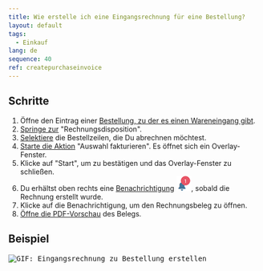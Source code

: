 ```yaml
---
title: Wie erstelle ich eine Eingangsrechnung für eine Bestellung?
layout: default
tags:
  - Einkauf
lang: de
sequence: 40
ref: createpurchaseinvoice
---
```


## Schritte
1. Öffne den Eintrag einer [Bestellung, zu der es einen Wareneingang gibt](Zu_Bestellung_Wareneingang_erstellen).
1. [Springe zur](SpringezuBelegen) "Rechnungsdisposition".
1. [Selektiere](AuswahlBelege) die Bestellzeilen, die Du abrechnen möchtest.
1. [Starte die Aktion](AktionStarten#aktionsmenue) "Auswahl fakturieren". Es öffnet sich ein Overlay-Fenster.
1. Klicke auf "Start", um zu bestätigen und das Overlay-Fenster zu schließen.
1. Du erhältst oben rechts eine [Benachrichtigung](Benachrichtigungsarten) ![](assets/NotificationBell_WebUI.png), sobald die Rechnung erstellt wurde.
1. Klicke auf die Benachrichtigung, um den Rechnungsbeleg zu öffnen.
1. [Öffne die PDF-Vorschau](PDFVorschau) des Belegs.

## Beispiel
<kbd><img src="assets/Zu_Bestellung_Eingangsrechnung_erstellen.gif" alt="GIF: Eingangsrechnung zu Bestellung erstellen"></kbd>
